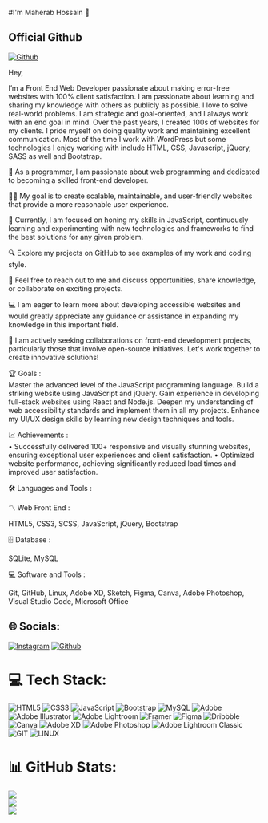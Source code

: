 #I'm Maherab Hossain 👋

## Official Github 
[![Github](https://img.shields.io/badge/Github-%23E4405F.svg?logo=Github&logoColor=white)](https://github.com/https://www.github.com/maherab-hossain) 

Hey, 

I’m a Front End Web Developer passionate about making error-free websites with 100% client satisfaction. I am passionate about learning and sharing my knowledge with others as publicly as possible. I love to solve real-world problems. I am strategic and goal-oriented, and I always work with an end goal in mind. Over the past years, I created 100s of websites for my clients. I pride myself on doing quality work and maintaining excellent communication. Most of the time I work with WordPress but some technologies I enjoy working with include HTML, CSS, Javascript, jQuery, SASS as well and 
Bootstrap.


🔭 As a programmer, I am passionate about web programming and dedicated to becoming a skilled 
 front-end developer.
 

👨‍💻 My goal is to create scalable, maintainable, and user-friendly websites that provide a more 
 reasonable user experience.
 

📝 Currently, I am focused on honing my skills in JavaScript, continuously learning and experimenting 
 with new technologies and frameworks to find the best solutions for any given problem.
 

🔍 Explore my projects on GitHub to see examples of my work and coding style.


📨 Feel free to reach out to me and discuss opportunities, share knowledge, or collaborate on exciting 
 projects.

💻 I am eager to learn more about developing accessible websites and would greatly appreciate any 
 guidance or assistance in expanding my knowledge in this important field.
 

🤝 I am actively seeking collaborations on front-end development projects, particularly those that 
 involve open-source initiatives. Let's work together to create innovative solutions!


🏆 Goals :<br/>
Master the advanced level of the JavaScript programming language.
Build a striking website using JavaScript and jQuery.
Gain experience in developing full-stack websites using React and Node.js.
Deepen my understanding of web accessibility standards and implement them in all my projects.
Enhance my UI/UX design skills by learning new design techniques and tools.

📈 Achievements :<br/>
• Successfully delivered 100+ responsive and visually stunning websites, ensuring exceptional user 
 experiences and client satisfaction.
• Optimized website performance, achieving significantly reduced load times and improved user 
 satisfaction.

🛠️ Languages and Tools : <br/>

〽️ Web Front End :<br/>

 HTML5, CSS3, SCSS, JavaScript, jQuery, Bootstrap

🗄️ Database :<br/>

 SQLite, MySQL
 

💻 Software and Tools :<br/>

 Git, GitHub, Linux, Adobe XD, Sketch, Figma, Canva, Adobe Photoshop, Visual Studio Code, Microsoft 
 Office


## 🌐 Socials:
[![Instagram](https://img.shields.io/badge/Instagram-%23E4405F.svg?logo=Instagram&logoColor=white)](https://instagram.com/https://www.instagram.com/maherb_hossain)
[![Github](https://img.shields.io/badge/Github-%23E4405F.svg?logo=Github&logoColor=white)](https://github.com/https://www.github.com/maherab-hossain) 

# 💻 Tech Stack:
![HTML5](https://img.shields.io/badge/html5-%23E34F26.svg?style=for-the-badge&logo=html5&logoColor=white) ![CSS3](https://img.shields.io/badge/css3-%231572B6.svg?style=for-the-badge&logo=css3&logoColor=white) ![JavaScript](https://img.shields.io/badge/javascript-%23323330.svg?style=for-the-badge&logo=javascript&logoColor=%23F7DF1E) ![Bootstrap](https://img.shields.io/badge/bootstrap-%238511FA.svg?style=for-the-badge&logo=bootstrap&logoColor=white) ![MySQL](https://img.shields.io/badge/mysql-%2300000f.svg?style=for-the-badge&logo=mysql&logoColor=white) ![Adobe](https://img.shields.io/badge/adobe-%23FF0000.svg?style=for-the-badge&logo=adobe&logoColor=white) ![Adobe Illustrator](https://img.shields.io/badge/adobe%20illustrator-%23FF9A00.svg?style=for-the-badge&logo=adobe%20illustrator&logoColor=white) ![Adobe Lightroom](https://img.shields.io/badge/Adobe%20Lightroom-31A8FF.svg?style=for-the-badge&logo=Adobe%20Lightroom&logoColor=white) ![Framer](https://img.shields.io/badge/Framer-black?style=for-the-badge&logo=framer&logoColor=blue) ![Figma](https://img.shields.io/badge/figma-%23F24E1E.svg?style=for-the-badge&logo=figma&logoColor=white) ![Dribbble](https://img.shields.io/badge/Dribbble-EA4C89?style=for-the-badge&logo=dribbble&logoColor=white) ![Canva](https://img.shields.io/badge/Canva-%2300C4CC.svg?style=for-the-badge&logo=Canva&logoColor=white) ![Adobe XD](https://img.shields.io/badge/Adobe%20XD-470137?style=for-the-badge&logo=Adobe%20XD&logoColor=#FF61F6) ![Adobe Photoshop](https://img.shields.io/badge/adobe%20photoshop-%2331A8FF.svg?style=for-the-badge&logo=adobe%20photoshop&logoColor=white) ![Adobe Lightroom Classic](https://img.shields.io/badge/Adobe%20Lightroom%20Classic-31A8FF.svg?style=for-the-badge&logo=Adobe%20Lightroom%20Classic&logoColor=white) ![GIT](https://img.shields.io/badge/Git-fc6d26?style=for-the-badge&logo=git&logoColor=white) ![LINUX](https://img.shields.io/badge/Linux-FCC624?style=for-the-badge&logo=linux&logoColor=black)
# 📊 GitHub Stats:
![](https://github-readme-stats.vercel.app/api?username=maherb-hossain&theme=dark&hide_border=false&include_all_commits=true&count_private=false)<br/>
![](https://github-readme-streak-stats.herokuapp.com/?user=maherb-hossain&theme=dark&hide_border=false)<br/>
![](https://github-readme-stats.vercel.app/api/top-langs/?username=maherb-hossain&theme=dark&hide_border=false&include_all_commits=true&count_private=false&layout=compact)

<!-- Proudly created with GPRM ( https://gprm.itsvg.in ) -->
